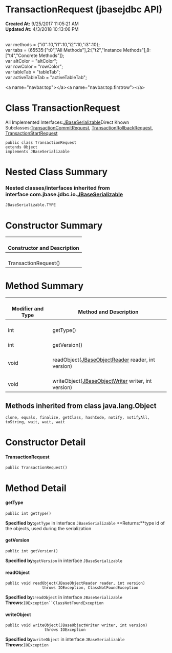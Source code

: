 # TransactionRequest (jbasejdbc API)

**Created At:** 9/25/2017 11:05:21 AM  
**Updated At:** 4/3/2018 10:13:06 PM  

<!--<br>    try {<br>        if (location.href.indexOf('is-external=true') == -1) {<br>            parent.document.title="TransactionRequest (jbasejdbc   API)";<br>        }<br>    }<br>    catch(err) {<br>    }<br>//--><br>var methods = {"i0":10,"i1":10,"i2":10,"i3":10};<br>var tabs = {65535:["t0","All Methods"],2:["t2","Instance Methods"],8:["t4","Concrete Methods"]};<br>var altColor = "altColor";<br>var rowColor = "rowColor";<br>var tableTab = "tableTab";<br>var activeTableTab = "activeTableTab";&lt;a name="navbar.top"&gt;&lt;/a&gt;&lt;a name="navbar.top.firstrow"&gt;&lt;/a&gt;
# Class TransactionRequest

All Implemented Interfaces:[JBaseSerializable](/39232-io/com_jbase_jdbc_io_jbaseserializable "interface in com.jbase.jdbc.io")Direct Known Subclasses:[TransactionCommitRequest](/39240-protocol/com_jbase_jdbc_protocol_transactioncommitrequest "class in com.jbase.jdbc.protocol"), [TransactionRollbackRequest](/39240-protocol/com_jbase_jdbc_protocol_transactionrollbackrequest "class in com.jbase.jdbc.protocol"), [TransactionStartRequest](/39240-protocol/com_jbase_jdbc_protocol_transactionstartrequest "class in com.jbase.jdbc.protocol")
```
public class TransactionRequest
extends Object
implements JBaseSerializable
```



# 

# Nested Class Summary



### Nested classes/interfaces inherited from interface com.jbase.jdbc.io.[JBaseSerializable](/39232-io/com_jbase_jdbc_io_jbaseserializable "interface in com.jbase.jdbc.io")
`JBaseSerializable.TYPE`




# Constructor Summary


| <br>Constructor and Description<br> |
| --- |
| <br>TransactionRequest()<br> |






# Method Summary


| <br>Modifier and Type<br> | <br>Method and Description<br> |
| --- | --- |
| <br>int<br> | <br>getType()<br> |
| <br>int<br> | <br>getVersion()<br> |
| <br>void<br> | <br>readObject([JBaseObjectReader](/39232-io/com_jbase_jdbc_io_jbaseobjectreader "interface in com.jbase.jdbc.io") reader, int version)<br> |
| <br>void<br> | <br>writeObject([JBaseObjectWriter](/39232-io/com_jbase_jdbc_io_jbaseobjectwriter "interface in com.jbase.jdbc.io") writer, int version)<br> |




### 


## Methods inherited from class java.lang.Object
`clone, equals, finalize, getClass, hashCode, notify, notifyAll, toString, wait, wait, wait`

# 

# Constructor Detail

#### **TransactionRequest**

```
public TransactionRequest()
```





# Method Detail

#### **getType**

```
public int getType()
```

**Specified by:**`getType` in interface `JBaseSerializable`
**Returns:**type id of the objects, used during the serialization




#### **getVersion**

```
public int getVersion()
```

**Specified by:**`getVersion` in interface `JBaseSerializable`




#### readObject

```
public void readObject(JBaseObjectReader reader, int version)
                throws IOException, ClassNotFoundException
```

**Specified by:**`readObject` in interface `JBaseSerializable`
**Throws:**`IOException``ClassNotFoundException`




#### **writeObject**

```
public void writeObject(JBaseObjectWriter writer, int version)
                 throws IOException
```

**Specified by:**`writeObject` in interface `JBaseSerializable`
**Throws:**`IOException`




